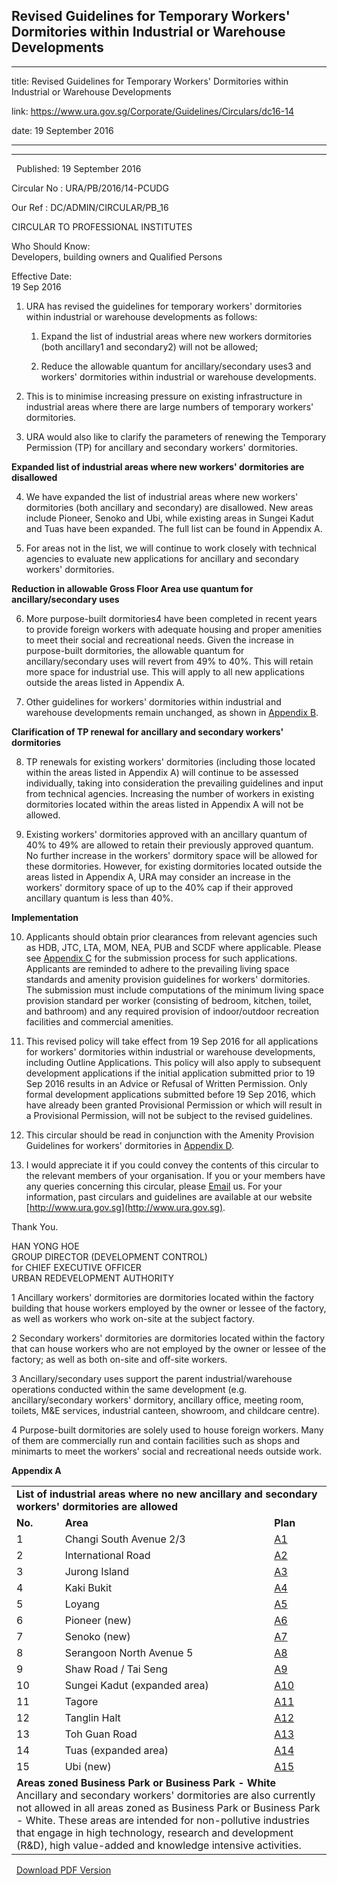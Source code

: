 ## Revised Guidelines for Temporary Workers' Dormitories within Industrial or Warehouse Developments
---
title: Revised Guidelines for Temporary Workers' Dormitories within Industrial or Warehouse Developments

link: https://www.ura.gov.sg/Corporate/Guidelines/Circulars/dc16-14

date: 19 September 2016

---

-------------------------------------------------------------------------------------------------

  Published: 19 September 2016

Circular No : URA/PB/2016/14-PCUDG

Our Ref : DC/ADMIN/CIRCULAR/PB\_16

  

CIRCULAR TO PROFESSIONAL INSTITUTES

  

Who Should Know:  
Developers, building owners and Qualified Persons

  

Effective Date:  
19 Sep 2016

  

1.  URA has revised the guidelines for temporary workers' dormitories within industrial or warehouse developments as follows:
    
    1.  Expand the list of industrial areas where new workers dormitories (both ancillary1 and secondary2) will not be allowed;
        
    2.  Reduce the allowable quantum for ancillary/secondary uses3 and workers' dormitories within industrial or warehouse developments.
        

2.  This is to minimise increasing pressure on existing infrastructure in industrial areas where there are large numbers of temporary workers' dormitories.
    

3.  URA would also like to clarify the parameters of renewing the Temporary Permission (TP) for ancillary and secondary workers' dormitories.
    

**Expanded list of industrial areas where new workers' dormitories are disallowed**

4.  We have expanded the list of industrial areas where new workers' dormitories (both ancillary and secondary) are disallowed. New areas include Pioneer, Senoko and Ubi, while existing areas in Sungei Kadut and Tuas have been expanded. The full list can be found in Appendix A.
    

5.  For areas not in the list, we will continue to work closely with technical agencies to evaluate new applications for ancillary and secondary workers' dormitories.
    

**Reduction in allowable Gross Floor Area use quantum for ancillary/secondary uses**

6.  More purpose-built dormitories4 have been completed in recent years to provide foreign workers with adequate housing and proper amenities to meet their social and recreational needs. Given the increase in purpose-built dormitories, the allowable quantum for ancillary/secondary uses will revert from 49% to 40%. This will retain more space for industrial use. This will apply to all new applications outside the areas listed in Appendix A.
    

7.  Other guidelines for workers' dormitories within industrial and warehouse developments remain unchanged, as shown in [Appendix B](https://www.ura.gov.sg/-/media/User-Defined/URA-Online/circulars/2016/Sep/dc16-14/dc16-14-Appendix-B.pdf).
    

**Clarification of TP renewal for ancillary and secondary workers' dormitories**

8.  TP renewals for existing workers' dormitories (including those located within the areas listed in Appendix A) will continue to be assessed individually, taking into consideration the prevailing guidelines and input from technical agencies. Increasing the number of workers in existing dormitories located within the areas listed in Appendix A will not be allowed.
    

9.  Existing workers' dormitories approved with an ancillary quantum of 40% to 49% are allowed to retain their previously approved quantum. No further increase in the workers' dormitory space will be allowed for these dormitories. However, for existing dormitories located outside the areas listed in Appendix A, URA may consider an increase in the workers' dormitory space of up to the 40% cap if their approved ancillary quantum is less than 40%.
    

**Implementation**

10.  Applicants should obtain prior clearances from relevant agencies such as HDB, JTC, LTA, MOM, NEA, PUB and SCDF where applicable. Please see [Appendix C](https://www.ura.gov.sg/-/media/User-Defined/URA-Online/circulars/2016/Sep/dc16-14/dc16-14-Appendix-C.pdf) for the submission process for such applications. Applicants are reminded to adhere to the prevailing living space standards and amenity provision guidelines for workers' dormitories. The submission must include computations of the minimum living space provision standard per worker (consisting of bedroom, kitchen, toilet, and bathroom) and any required provision of indoor/outdoor recreation facilities and commercial amenities.
    

11.  This revised policy will take effect from 19 Sep 2016 for all applications for workers' dormitories within industrial or warehouse developments, including Outline Applications. This policy will also apply to subsequent development applications if the initial application submitted prior to 19 Sep 2016 results in an Advice or Refusal of Written Permission. Only formal development applications submitted before 19 Sep 2016, which have already been granted Provisional Permission or which will result in a Provisional Permission, will not be subject to the revised guidelines.
    

12.  This circular should be read in conjunction with the Amenity Provision Guidelines for workers' dormitories in [Appendix D](https://www.ura.gov.sg/-/media/User-Defined/URA-Online/circulars/2016/Sep/dc16-14/dc16-14-Appendix-D.pdf).
    

13.  I would appreciate it if you could convey the contents of this circular to the relevant members of your organisation. If you or your members have any queries concerning this circular, please [Email](https://www.ura.gov.sg/feedbackWeb/contactus_feedback.jsp) us. For your information, past circulars and guidelines are available at our website [http://www.ura.gov.sg](http://www.ura.gov.sg).
    

Thank You.  
  
HAN YONG HOE  
GROUP DIRECTOR (DEVELOPMENT CONTROL)  
for CHIEF EXECUTIVE OFFICER  
URBAN REDEVELOPMENT AUTHORITY



1 Ancillary workers' dormitories are dormitories located within the factory building that house workers employed by the owner or lessee of the factory, as well as workers who work on-site at the subject factory.

2 Secondary workers' dormitories are dormitories located within the factory that can house workers who are not employed by the owner or lessee of the factory; as well as both on-site and off-site workers.

3 Ancillary/secondary uses support the parent industrial/warehouse operations conducted within the same development (e.g. ancillary/secondary workers' dormitory, ancillary office, meeting room, toilets, M&E services, industrial canteen, showroom, and childcare centre).

4 Purpose-built dormitories are solely used to house foreign workers. Many of them are commercially run and contain facilities such as shops and minimarts to meet the workers' social and recreational needs outside work.



**Appendix A**

<table class="style9" style="width: 100%;" cellspacing="3" cellpadding="3"><tbody><tr><td class="style10" colspan="3"><strong>List of industrial areas where no new ancillary and secondary workers' dormitories are allowed</strong></td></tr><tr><td class="style10"><strong>No.</strong></td><td class="style10"><strong>Area</strong></td><td class="style10"><strong>Plan</strong></td></tr><tr><td class="style10">1</td><td class="style10">Changi South Avenue 2/3</td><td class="style10"><a></a><a href="/-/media/User-Defined/URA-Online/circulars/2016/Sep/dc16-14/dc16-14-Plan-A1-Changi-South-Avenue.pdf" target="_blank">A1</a></td></tr><tr><td class="style10">2</td><td class="style10">International Road</td><td class="style10"><a></a><a href="/-/media/User-Defined/URA-Online/circulars/2016/Sep/dc16-14/dc16-14-Plan-A2-International-Road.pdf" target="_blank">A2</a></td></tr><tr><td class="style10">3</td><td class="style10">Jurong Island</td><td class="style10"><a></a><a href="/-/media/User-Defined/URA-Online/circulars/2016/Sep/dc16-14/dc16-14-Plan-A3-Jurong-Island.pdf" target="_blank">A3</a></td></tr><tr><td class="style10">4</td><td class="style10">Kaki Bukit</td><td class="style10"><a></a><a href="/-/media/User-Defined/URA-Online/circulars/2016/Sep/dc16-14/dc16-14-Plan-A4-Kaki-Bukit.pdf" target="_blank">A4</a></td></tr><tr><td class="style10">5</td><td class="style10">Loyang</td><td class="style10"><a></a><a href="/-/media/User-Defined/URA-Online/circulars/2016/Sep/dc16-14/dc16-14-Plan-A5-Loyang.pdf" target="_blank">A5</a></td></tr><tr><td class="style10">6</td><td class="style10">Pioneer (new)</td><td class="style10"><a></a><a href="/-/media/User-Defined/URA-Online/circulars/2016/Sep/dc16-14/dc16-14-Plan-A6-Pioneer.pdf" target="_blank">A6</a></td></tr><tr><td class="style10">7</td><td class="style10">Senoko (new)</td><td class="style10"><a></a><a href="/-/media/User-Defined/URA-Online/circulars/2016/Sep/dc16-14/dc16-14-Plan-A7-Senoko.pdf" target="_blank">A7</a></td></tr><tr><td class="style10">8</td><td class="style10">Serangoon North Avenue 5</td><td class="style10"><a></a><a href="/-/media/User-Defined/URA-Online/circulars/2016/Sep/dc16-14/dc16-14-Plan-A8-Serangoon-North-Avenue-5.pdf" target="_blank">A8</a></td></tr><tr><td class="style10">9</td><td class="style10">Shaw Road / Tai Seng</td><td class="style10"><a></a><a href="/-/media/User-Defined/URA-Online/circulars/2016/Sep/dc16-14/dc16-14-Plan-A9-Shaw-Road_Tai-Seng.pdf" target="_blank">A9</a></td></tr><tr><td class="style10">10</td><td class="style10">Sungei Kadut (expanded area)</td><td class="style10"><a></a><a href="/-/media/User-Defined/URA-Online/circulars/2016/Sep/dc16-14/dc16-14-Plan-A10-Sungei-Kadut.pdf" target="_blank">A10</a></td></tr><tr><td class="style10">11</td><td class="style10">Tagore</td><td class="style10"><a></a><a href="/-/media/User-Defined/URA-Online/circulars/2016/Sep/dc16-14/dc16-14-Plan-A11-Tagore.pdf" target="_blank">A11</a></td></tr><tr><td class="style10">12</td><td class="style10">Tanglin Halt</td><td class="style10"><a></a><a href="/-/media/User-Defined/URA-Online/circulars/2016/Sep/dc16-14/dc16-14-Plan-A12-Tanglin.pdf" target="_blank">A12</a></td></tr><tr><td class="style10">13</td><td class="style10">Toh Guan Road</td><td class="style10"><a></a><a href="/-/media/User-Defined/URA-Online/circulars/2016/Sep/dc16-14/dc16-14-Plan-A13-Toh-Guan-Road.pdf" target="_blank">A13</a></td></tr><tr><td class="style10">14</td><td class="style10">Tuas (expanded area)</td><td class="style10"><a></a><a href="/-/media/User-Defined/URA-Online/circulars/2016/Sep/dc16-14/dc16-14-Plan-A14-Tuas.pdf" target="_blank">A14</a></td></tr><tr><td class="style10">15</td><td class="style10">Ubi (new)</td><td class="style10"><a></a><a href="/-/media/User-Defined/URA-Online/circulars/2016/Sep/dc16-14/dc16-14-Plan-A15-Ubi.pdf" target="_blank">A15</a></td></tr><tr><td class="style10" colspan="3"><strong>Areas zoned Business Park or Business Park - White</strong><div>Ancillary and secondary workers' dormitories are also currently not allowed in all areas zoned as Business Park or Business Park - White. These areas are intended for non-pollutive industries that engage in high technology, research and development (R&amp;D), high value-added and knowledge intensive activities.</div></td></tr></tbody></table>

  



  [Download PDF Version](https://www.ura.gov.sg/services/download_file.aspx?f={04543204-7A81-4B54-9081-EEF0FD3F1B18})

